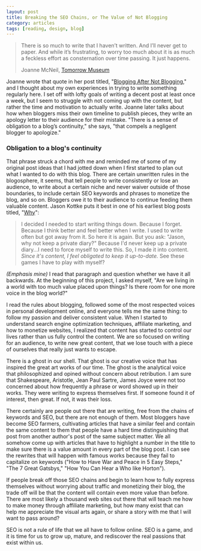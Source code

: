 ```yaml
---
layout: post
title: Breaking the SEO Chains, or The Value of Not Blogging
category: articles
tags: [reading, design, blog]
---
```



> There is so much to write that I haven’t written. And I’ll never get to paper. And while it’s frustrating, to worry too much about it is as much a feckless effort as consternation over time passing. It just happens.
> 
> Joanne McNeil, [Tomorrow Museum](http://www.tomorrowmuseum.com)

Joanne wrote that quote in her post titled, "[Blogging After Not Blogging](http://tomorrowmuseum.com/2010/09/08/blogging-after-not-blogging/trackback/)," and I thought about my own experiences in trying to write something regularly here. I set off with lofty goals of writing a decent post at least once a week, but I seem to struggle with not coming up with the content, but rather the time and motivation to actually write. Joanne later talks about how when bloggers miss their own timeline to publish pieces, they write an apology letter to their audience for their mistake. "There is a sense of obligation to a blog’s continuity," she says, "that compels a negligent blogger to apologize."

### Obligation to a blog's continuity

That phrase struck a chord with me and reminded me of some of my original post ideas that I had jotted down when I first started to plan out what I wanted to do with this blog. There are certain unwritten rules in the blogosphere, it seems, that tell people to write consistently or lose an audience, to write about a certain niche and never waiver outside of those boundaries, to include certain SEO keywords and phrases to monetize the blog, and so on. Bloggers owe it to their audience to continue feeding them valuable content. Jason Kottke puts it best in one of his earliest blog posts titled, "[Why](http://www.kottke.org/98/03/why)": 

> I decided I needed to start writing things down. Because I forget. Because I think better and feel better when I write. I used to write often but got away from it. So here it is again. But you ask: "Jason, why not keep a private diary?" Because I'd never keep up a private diary...I need to force myself to write this. So, I made it into content. _Since it's content, I feel obligated to keep it up-to-date._ See these games I have to play with myself?

_(Emphasis mine)_ I read that paragraph and question whether we have it all backwards. At the beginning of this project, I asked myself, "Are we living in a world with too much value placed upon things? Is there room for one more voice in the blog world?" 

I read the rules about blogging, followed some of the most respected voices in personal development online, and everyone tells me the same thing: to follow my passion and deliver consistent value. When I started to understand search engine optimization techniques, affiliate marketing, and how to monetize websites, I realized that content has started to control our lives rather than us fully control the content. We are so focused on writing for an audience, to write new great content, that we lose touch with a piece of ourselves that really just wants to escape. 

There is a ghost in our shell. That ghost is our creative voice that has inspired the great art works of our time. The ghost is the analytical voice that philosophized and opined without concern about retribution. I am sure that Shakespeare, Aristotle, Jean Paul Sartre, James Joyce were not too concerned about how frequently a phrase or word showed up in their works. They were writing to express themselves first. If someone found it of interest, then great. If not, it was their loss. 

There certainly are people out there that are writing, free from the chains of keywords and SEO, but there are not enough of them. Most bloggers have become SEO farmers, cultivating articles that have a similar feel and contain the same content to them that people have a hard time distinguishing that post from another author's post of the same subject matter. We all somehow come up with articles that have to highlight a number in the title to make sure there is a value amount in every part of the blog post. I can see the rewrites that will happen with famous works because they fail to capitalize on keywords ("How to Have War and Peace in 5 Easy Steps," "The 7 Great Gatsbys," "How You Can Hear a Who like Horton"). 

If people break off those SEO chains and begin to learn how to fully express themselves without worrying about traffic and monetizing their blog, the trade off will be that the content will contain even more value than before. There are most likely a thousand web sites out there that will teach me how to make money through affiliate marketing, but how many exist that can help me appreciate the visual arts again, or share a story with me that I will want to pass around? 

SEO is not a rule of life that we all have to follow online. SEO is a game, and it is time for us to grow up, mature, and rediscover the real passions that exist within us.
